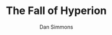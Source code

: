 ---
layout: book-review
title: The Fall of Hyperion
author: "Dan Simmons"
cover: assets/img/book_covers/fall_of_hyperion.jpg
finished: 2023-07-08
rating: 5
goodreads_url: "https://www.goodreads.com/review/show/3815296444"
review: >
  Epic. Beautifully written.
---